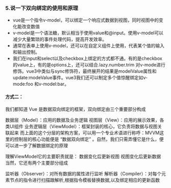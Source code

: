 ### 5.说一下双向绑定的使用和原理


+ vue是一个指令v-model，可以绑定一个响应式数据到视图，同时视图中的变化能改变数值
+ v-model是一个语法糖，默认相当于使用value和@input。使用v-model可以减少大量繁琐的事件处理代码，提高开发效率。
+ 通常在表单上使用v-model，还可以在自定义组件上使用，代表某个值的输入和输出控制。
+  我们在input和select以及checkbox上绑定的方式都不通。有的是checkbox的value上，有的是options上，还可以结合.lazy.number.trim 对v-mode进行修饰。vue3中类似与sync修饰符，最终展开的结果是modelValue属性和update:modeValue事件。vue3我们还可以制定多个值惊醒绑定如v-mode:foo 和v-model:bar。


#### 方式二：
我们都知道 Vue 是数据双向绑定的框架，双向绑定由三个重要部分构成

数据层（Model）：应用的数据及业务逻辑
视图层（View）：应用的展示效果，各类UI组件
业务逻辑层（ViewModel）：框架封装的核心，它负责将数据与视图关联起来
而上面的这个分层的架构方案，可以用一个专业术语进行称呼：MVVM这里的控制层的核心功能便是 “数据双向绑定” 。自然，我们只需弄懂它是什么，便可以进一步了解数据绑定的原理


理解ViewModel它的主要职责就是：
数据变化后更新视图
视图变化后更新数据
当然，它还有两个主要部分组成

监听器（Observer）：对所有数据的属性进行监听
解析器（Compiler）：对每个元素节点的指令进行扫描跟解析,根据指令模板替换数据,以及绑定相应的更新函数
#
